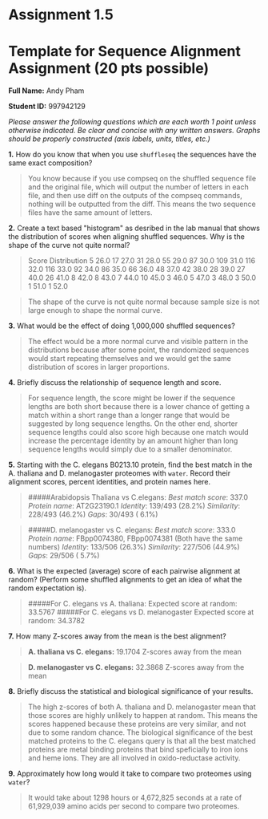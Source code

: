 Assignment 1.5
==============

# Template for Sequence Alignment Assignment (20 pts possible)

__Full Name:__ Andy Pham

__Student ID:__ 997942129

*_Please answer the following questions which are each worth 1 point unless otherwise indicated. Be clear and concise with any written answers. Graphs should be properly constructed (axis labels, units, titles, etc.)_*

__1.__ How do you know that when you use `shuffleseq` the sequences have the same exact composition?

>You know because if you use compseq on the shuffled sequence file and the original file, which will output the number of letters in each file, and then use diff on the outputs of the compseq commands, nothing will be outputted from the diff. This means the two sequence files have the same amount of letters.

__2.__ Create a text based "histogram" as desribed in the lab manual
that shows the distribution of scores when aligning shuffled sequences.
Why is the shape of the curve not quite normal?
>Score Distribution
      5 26.0
     17 27.0
     31 28.0
     55 29.0
     87 30.0
    109 31.0
    116 32.0
    116 33.0
     92 34.0
     86 35.0
     66 36.0
     48 37.0
     42 38.0
     28 39.0
     27 40.0
     26 41.0
      8 42.0
      8 43.0
      7 44.0
     10 45.0
      3 46.0
      5 47.0
      3 48.0
      3 50.0
      1 51.0
      1 52.0

>The shape of the curve is not quite normal because sample size is not large enough to shape the normal curve. 

__3.__ What would be the effect of doing 1,000,000 shuffled sequences?

>The effect would be a more normal curve and visible pattern in the distributions because after some point, the randomized sequences would start repeating themselves and we would get the same distribution of scores in larger proportions.

__4.__ Briefly discuss the relationship of sequence length and score.

>For sequence length, the score might be lower if the sequence lengths are both short because there is a lower chance of getting a match within a short range than a longer range that would be suggested by long sequence lengths. On the other end, shorter sequence lengths could also score high because one match would increase the percentage identity by an amount higher than long sequence lengths would simply due to a smaller denominator. 


__5.__ Starting with the C. elegans B0213.10 protein, find the best
match in the A. thaliana and D. melanogaster proteomes with `water`.
Record their alignment scores, percent identities, and protein names
here.

>#####Arabidopsis Thaliana vs C.elegans:
_Best match score_: 337.0
_Protein name_: AT2G23190.1
_Identity_:     139/493 (28.2%)
_Similarity_:   228/493 (46.2%)
_Gaps_: 30/493 ( 6.1%)

>#####D. melanogaster vs C. elegans:
_Best match score_: 333.0
_Protein name_: FBpp0074380, FBpp0074381
(Both have the same numbers)
_Identity_:     133/506 (26.3%)
_Similarity_:   227/506 (44.9%)
_Gaps_:          29/506 ( 5.7%)



__6.__ What is the expected (average) score of each pairwise alignment
at random? (Perform some shuffled alignments to get an idea of what the
random expectation is).

>#####For C. elegans vs A. thaliana: 
Expected score at random: 33.5767
>#####For C. elegans vs D. melanogaster
Expected score at random: 34.3782


__7.__ How many Z-scores away from the mean is the best alignment?
>**A. thaliana vs C. elegans:**
19.1704 Z-scores away from the mean

>**D. melanogaster vs C. elegans:**
32.3868 Z-scores away from the mean

__8.__ Briefly discuss the statistical and biological significance of your results.

>The high z-scores of both A. thaliana and D. melanogaster mean that those scores are highly unlikely to happen at random. This means the scores happened because these proteins are very similar, and not due to some random chance. The biological significance of the best matched proteins to the C. elegans query is that all the best matched proteins are metal binding proteins that bind speficially to iron ions and heme ions. They are all involved in oxido-reductase activity. 

__9.__ Approximately how long would it take to compare two proteomes using `water`?
>It would take about 1298 hours or 4,672,825 seconds at a rate of 61,929,039 amino acids per second to compare two proteomes.